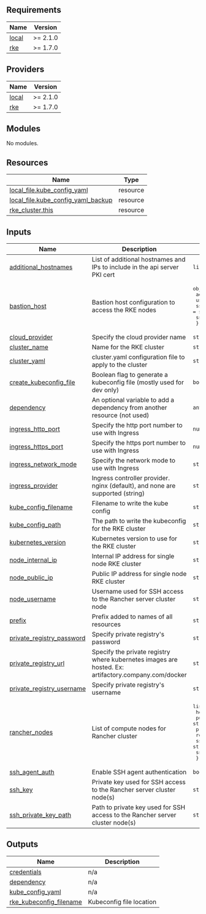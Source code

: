 ## Requirements

| Name | Version |
|------|---------|
| <a name="requirement_local"></a> [local](#requirement\_local) | >= 2.1.0 |
| <a name="requirement_rke"></a> [rke](#requirement\_rke) | >= 1.7.0 |

## Providers

| Name | Version |
|------|---------|
| <a name="provider_local"></a> [local](#provider\_local) | >= 2.1.0 |
| <a name="provider_rke"></a> [rke](#provider\_rke) | >= 1.7.0 |

## Modules

No modules.

## Resources

| Name | Type |
|------|------|
| [local_file.kube_config_yaml](https://registry.terraform.io/providers/hashicorp/local/latest/docs/resources/file) | resource |
| [local_file.kube_config_yaml_backup](https://registry.terraform.io/providers/hashicorp/local/latest/docs/resources/file) | resource |
| [rke_cluster.this](https://registry.terraform.io/providers/rancher/rke/latest/docs/resources/cluster) | resource |

## Inputs

| Name | Description | Type | Default | Required |
|------|-------------|------|---------|:--------:|
| <a name="input_additional_hostnames"></a> [additional\_hostnames](#input\_additional\_hostnames) | List of additional hostnames and IPs to include in the api server PKI cert | `list(string)` | `null` | no |
| <a name="input_bastion_host"></a> [bastion\_host](#input\_bastion\_host) | Bastion host configuration to access the RKE nodes | <pre>object({<br/>    address      = string<br/>    user         = string<br/>    ssh_key      = string<br/>    ssh_key_path = string<br/>  })</pre> | `null` | no |
| <a name="input_cloud_provider"></a> [cloud\_provider](#input\_cloud\_provider) | Specify the cloud provider name | `string` | `null` | no |
| <a name="input_cluster_name"></a> [cluster\_name](#input\_cluster\_name) | Name for the RKE cluster | `string` | `"rke-demo"` | no |
| <a name="input_cluster_yaml"></a> [cluster\_yaml](#input\_cluster\_yaml) | cluster.yaml configuration file to apply to the cluster | `string` | `null` | no |
| <a name="input_create_kubeconfig_file"></a> [create\_kubeconfig\_file](#input\_create\_kubeconfig\_file) | Boolean flag to generate a kubeconfig file (mostly used for dev only) | `bool` | `true` | no |
| <a name="input_dependency"></a> [dependency](#input\_dependency) | An optional variable to add a dependency from another resource (not used) | `any` | `null` | no |
| <a name="input_ingress_http_port"></a> [ingress\_http\_port](#input\_ingress\_http\_port) | Specify the http port number to use with Ingress | `number` | `80` | no |
| <a name="input_ingress_https_port"></a> [ingress\_https\_port](#input\_ingress\_https\_port) | Specify the https port number to use with Ingress | `number` | `443` | no |
| <a name="input_ingress_network_mode"></a> [ingress\_network\_mode](#input\_ingress\_network\_mode) | Specify the network mode to use with Ingress | `string` | `"hostPort"` | no |
| <a name="input_ingress_provider"></a> [ingress\_provider](#input\_ingress\_provider) | Ingress controller provider. nginx (default), and none are supported (string) | `string` | `"nginx"` | no |
| <a name="input_kube_config_filename"></a> [kube\_config\_filename](#input\_kube\_config\_filename) | Filename to write the kube config | `string` | `null` | no |
| <a name="input_kube_config_path"></a> [kube\_config\_path](#input\_kube\_config\_path) | The path to write the kubeconfig for the RKE cluster | `string` | `null` | no |
| <a name="input_kubernetes_version"></a> [kubernetes\_version](#input\_kubernetes\_version) | Kubernetes version to use for the RKE cluster | `string` | `null` | no |
| <a name="input_node_internal_ip"></a> [node\_internal\_ip](#input\_node\_internal\_ip) | Internal IP address for single node RKE cluster | `string` | `null` | no |
| <a name="input_node_public_ip"></a> [node\_public\_ip](#input\_node\_public\_ip) | Public IP address for single node RKE cluster | `string` | `null` | no |
| <a name="input_node_username"></a> [node\_username](#input\_node\_username) | Username used for SSH access to the Rancher server cluster node | `string` | `"ubuntu"` | no |
| <a name="input_prefix"></a> [prefix](#input\_prefix) | Prefix added to names of all resources | `string` | `null` | no |
| <a name="input_private_registry_password"></a> [private\_registry\_password](#input\_private\_registry\_password) | Specify private registry's password | `string` | `null` | no |
| <a name="input_private_registry_url"></a> [private\_registry\_url](#input\_private\_registry\_url) | Specify the private registry where kubernetes images are hosted. Ex: artifactory.company.com/docker | `string` | `null` | no |
| <a name="input_private_registry_username"></a> [private\_registry\_username](#input\_private\_registry\_username) | Specify private registry's username | `string` | `null` | no |
| <a name="input_rancher_nodes"></a> [rancher\_nodes](#input\_rancher\_nodes) | List of compute nodes for Rancher cluster | <pre>list(object({<br/>    hostname_override = string<br/>    public_ip         = string<br/>    private_ip        = string<br/>    roles             = list(string)<br/>    ssh_key           = string<br/>    ssh_key_path      = string<br/>  }))</pre> | `null` | no |
| <a name="input_ssh_agent_auth"></a> [ssh\_agent\_auth](#input\_ssh\_agent\_auth) | Enable SSH agent authentication | `bool` | `false` | no |
| <a name="input_ssh_key"></a> [ssh\_key](#input\_ssh\_key) | Private key used for SSH access to the Rancher server cluster node(s) | `string` | `null` | no |
| <a name="input_ssh_private_key_path"></a> [ssh\_private\_key\_path](#input\_ssh\_private\_key\_path) | Path to private key used for SSH access to the Rancher server cluster node(s) | `string` | `null` | no |

## Outputs

| Name | Description |
|------|-------------|
| <a name="output_credentials"></a> [credentials](#output\_credentials) | n/a |
| <a name="output_dependency"></a> [dependency](#output\_dependency) | n/a |
| <a name="output_kube_config_yaml"></a> [kube\_config\_yaml](#output\_kube\_config\_yaml) | n/a |
| <a name="output_rke_kubeconfig_filename"></a> [rke\_kubeconfig\_filename](#output\_rke\_kubeconfig\_filename) | Kubeconfig file location |
